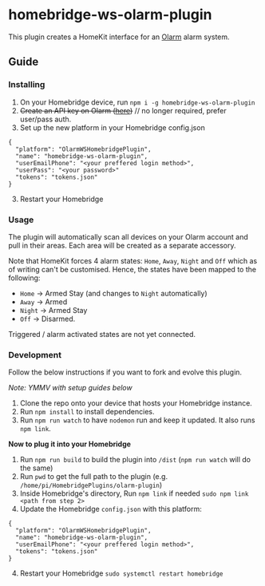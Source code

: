 # homebridge-ws-olarm-plugin

This plugin creates a HomeKit interface for an [Olarm](https://olarm.co) alarm system.

## Guide

### Installing

1. On your Homebridge device, run `npm i -g homebridge-ws-olarm-plugin`
2. ~~Create an API key on Olarm ([here](https://user.olarm.co/#/api))~~ // no longer 
   required, prefer user/pass auth.
2. Set up the new platform in your Homebridge config.json
```
{
  "platform": "OlarmWSHomebridgePlugin",
  "name": "homebridge-ws-olarm-plugin",
  "userEmailPhone": "<your preffered login method>",
  "userPass": "<your password>"
  "tokens": "tokens.json"
}
```
3. Restart your Homebridge

### Usage

The plugin will automatically scan all devices on your Olarm account and pull in their areas. Each area will be created as a separate accessory.

Note that HomeKit forces 4 alarm states: `Home`, `Away`, `Night` and `Off` which as of writing can't be customised. Hence, the states have been mapped to the following:

- `Home` -> Armed Stay (and changes to `Night` automatically)
- `Away` -> Armed
- `Night` -> Armed Stay
- `Off` -> Disarmed.

Triggered / alarm activated states are not yet connected.

### Development

Follow the below instructions if you want to fork and evolve this plugin.

_Note: YMMV with setup guides below_

1. Clone the repo onto your device that hosts your Homebridge instance.
2. Run `npm install` to install dependencies.
3. Run `npm run watch` to have `nodemon` run and keep it updated. It also runs `npm link`.

**Now to plug it into your Homebridge**

1. Run `npm run build` to build the plugin into `/dist` (`npm run watch` will do the same)
2. Run `pwd` to get the full path to the plugin (e.g. `/home/pi/HomebridgePlugins/olarm-plugin`)
3. Inside Homebridge's directory, Run `npm link` if needed `sudo npm link <path from step 2>`
3. Update the Homebridge `config.json` with this platform:
```
{
  "platform": "OlarmWSHomebridgePlugin",
  "name": "homebridge-ws-olarm-plugin",
  "userEmailPhone": "<your preffered login method>",
  "tokens": "tokens.json"
}
```
4. Restart your Homebridge `sudo systemctl restart homebridge`


